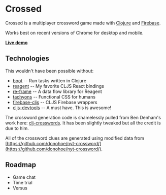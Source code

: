 # Crossed

Crossed is a multiplayer crossword game made with [Clojure](http://clojure.org/) and [Firebase](https://firebase.google.com/).

Works best on recent versions of Chrome for desktop and mobile.

[**Live demo**](http://crossed.lol)

## Technologies

This wouldn't have been possible without:

* [boot](https://github.com/boot-clj/boot) -- Run tasks written in Clojure
* [reagent](https://github.com/reagent-project/reagent) -- My favorite CLJS React bindings
* [re-frame](https://github.com/Day8/re-frame) -- A data flow library for Reagent
* [tachyons](http://tachyons.io/) -- Functional CSS for humans
* [firebase-cljs](https://github.com/degree9/firebase-cljs/) -- CLJS Firebase wrappers
* [cljs-devtools](https://github.com/binaryage/cljs-devtools) -- A must have. This is awesome!

The crossword generation code is shamelessly pulled from Ben Denham's work here: [clj-crosswords](https://github.com/ben-denham/clj-crosswords).
It has been slightly tweaked but all the credit is due to him.

All of the crossword clues are generated using modified data from [https://github.com/donohoe/nyt-crossword/](https://github.com/donohoe/nyt-crossword/).

## Roadmap

* Game chat
* Time trial
* Versus
